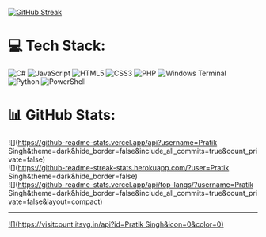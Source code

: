 [![GitHub Streak](http://github-readme-streak-stats.herokuapp.com?user=pratik21298%20&theme=git-dark&mode=weekly&card_width=600&card_height=250)](https://git.io/streak-stats)
# 💻 Tech Stack:
![C#](https://img.shields.io/badge/c%23-%23239120.svg?style=for-the-badge&logo=csharp&logoColor=white) ![JavaScript](https://img.shields.io/badge/javascript-%23323330.svg?style=for-the-badge&logo=javascript&logoColor=%23F7DF1E) ![HTML5](https://img.shields.io/badge/html5-%23E34F26.svg?style=for-the-badge&logo=html5&logoColor=white) ![CSS3](https://img.shields.io/badge/css3-%231572B6.svg?style=for-the-badge&logo=css3&logoColor=white) ![PHP](https://img.shields.io/badge/php-%23777BB4.svg?style=for-the-badge&logo=php&logoColor=white) ![Windows Terminal](https://img.shields.io/badge/Windows%20Terminal-%234D4D4D.svg?style=for-the-badge&logo=windows-terminal&logoColor=white) ![Python](https://img.shields.io/badge/python-3670A0?style=for-the-badge&logo=python&logoColor=ffdd54) ![PowerShell](https://img.shields.io/badge/PowerShell-%235391FE.svg?style=for-the-badge&logo=powershell&logoColor=white)
# 📊 GitHub Stats:
![](https://github-readme-stats.vercel.app/api?username=Pratik Singh&theme=dark&hide_border=false&include_all_commits=true&count_private=false)<br/>
![](https://github-readme-streak-stats.herokuapp.com/?user=Pratik Singh&theme=dark&hide_border=false)<br/>
![](https://github-readme-stats.vercel.app/api/top-langs/?username=Pratik Singh&theme=dark&hide_border=false&include_all_commits=true&count_private=false&layout=compact)

---
[![](https://visitcount.itsvg.in/api?id=Pratik Singh&icon=0&color=0)](https://visitcount.itsvg.in)

<!-- Proudly created with GPRM ( https://gprm.itsvg.in ) -->
